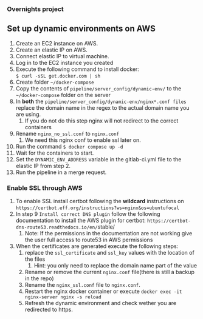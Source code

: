 ### Overnights project

## Set up dynamic environments on AWS
1. Create an EC2 instance on AWS.
2. Create an elastic IP on AWS.
3. Connect elastic IP to virtual machine.
4. Log in to the EC2 instance you created
5. Execute the following command to install docker:  
    `$ curl -sSL get.docker.com | sh`
6. Create folder `~/docker-compose`
7. Copy the contents of `pipeline/server_config/dynamic-env/` to the `~/docker-compose` folder on the server
8. In **both** the `pipeline/server_config/dynamic-env/nginx*.conf files` replace the domain name in the regex to the actual domain name you are using.
    1. If you do not do this step nginx will not redirect to the correct containers
9. Rename `nginx_no_ssl.conf` to `nginx.conf`
    1. We need this nginx conf to enable ssl later on.
10. Run the command `$ docker compose up -d`
11. Wait for the containers to start.
12. Set the `DYNAMIC_ENV_ADDRESS` variable in the gitlab-ci.yml file to the elastic IP from step 2.
13. Run the pipeline in a merge request.

### Enable SSL through AWS
1. To enable SSL install certbot following the **wildcard** instructions on `https://certbot.eff.org/instructions?ws=nginx&os=ubuntufocal`
2. In step 9 `Install correct DNS plugin` follow the following documentation to install the AWS plugin for certbot: `https://certbot-dns-route53.readthedocs.io/en/`stable/
    1. Note: If the permissions in the documentation are not working give the user full access to route53 in AWS permissions
3. When the certificates are generated execute the following steps:
    1. replace the `ssl_certificate` and `ssl_key` values with the location of the files
        1. Hint: you only need to replace the domain name part of the value
    2. Rename or remove the current `nginx.conf` file(there is still a backup in the repo)
    3. Rename the `nginx_ssl.conf` file to `nginx.conf`.
    4. Restart the nginx docker container or execute `docker exec -it nginx-server nginx -s reload`
    5. Refresh the dynamic environment and check wether you are redirected to https.